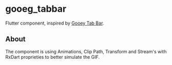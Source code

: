 # gooeg_tabbar

Flutter component, inspired by [Gooey Tab Bar](https://dribbble.com/shots/6233130-Gooey-Tab-Bar). 

## About
The component is using Animations, Clip Path, Transform and Stream's with RxDart proprieties to better simulate the GIF.

